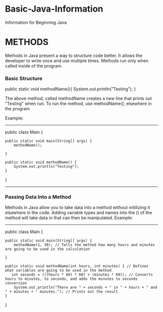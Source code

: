 # Basic-Java-Information
Information for Beginning Java
# METHODS 
Methods in Java present a way to structure code better. It allows the developer to write once and use multiple times. Methods run only when called inside of the program.

### Basic Structure 
public static void methodName(){
    System.out.println("Testing");
}

The above method, called methodName creates a new line that prints out "Testing" when run.
To run the method, use methodName(); elsewhere in the program

Example:
***
public class Main {

    public static void main(String[] args) {
        methodName();

    }

    public static void methodName() {
        System.out.println("Testing");
    }
}
***
### Passing Data Into a Method
Methods in Java allow you to take data into a method without initilizing it elsewhere in the code. Adding variable types and names into the () of the method will take data in that can then be manipulated.
Example:
***
public class Main {

    public static void main(String[] args) {
        methodName(1, 30); // Tells the method how many hours and minutes are going to be used in the calculation

    }

    public static void methodName(int hours, int minutes) { // Defines what variables are going to be used in the method
       int seconds = (((hours * 60) * 60) + (minutes * 60)); // Converts hours to minutes, to seconds, and adds the minutes to seconds conversion
        System.out.println("There are " + seconds + " in " + hours + " and " + minutes + " minutes."); // Prints out the result
    }
}
